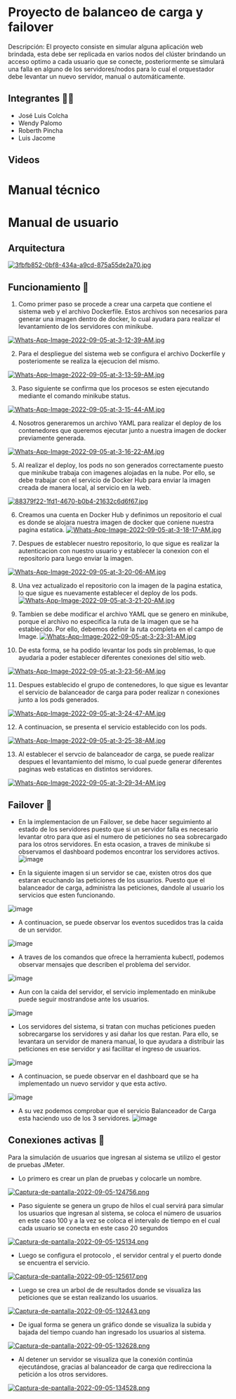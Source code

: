 # Proyecto de balanceo de carga y failover
Descripción: El proyecto consiste en simular alguna aplicación web brindada, esta debe ser replicada en varios nodos del clúster brindando un acceso optimo a cada
usuario que se conecte, posteriormente se simulará una falla en alguno de los servidores/nodos para lo cual el orquestador
debe levantar un nuevo servidor, manual o automáticamente.

## Integrantes :frowning_man:
- José Luis Colcha
- Wendy Palomo
- Roberth Pincha
- Luis Jacome

## Videos

# Manual técnico

# Manual de usuario


## Arquitectura

[![3fbfb852-0bf8-434a-a9cd-875a55de2a70.jpg](https://i.postimg.cc/wTF6r56c/3fbfb852-0bf8-434a-a9cd-875a55de2a70.jpg)](https://postimg.cc/rK0X0rRK)

## Funcionamiento 📌
1. Como primer paso se procede a crear una carpeta que contiene el sistema web y el archivo Dockerfile. Estos archivos son necesarios para generar una imagen dentro de docker, lo cual ayudara para realizar el levantamiento de los servidores con minikube.

[![Whats-App-Image-2022-09-05-at-3-12-39-AM.jpg](https://i.postimg.cc/xd68Zg7L/Whats-App-Image-2022-09-05-at-3-12-39-AM.jpg)](https://postimg.cc/QBWj9gjM)

2. Para el despliegue del sistema web se configura el archivo Dockerfile y posteriomente se realiza la ejecucion del mismo.

[![Whats-App-Image-2022-09-05-at-3-13-59-AM.jpg](https://i.postimg.cc/NjfxSGfV/Whats-App-Image-2022-09-05-at-3-13-59-AM.jpg)](https://postimg.cc/SJ38zh97)

3. Paso siguiente se confirma que los procesos se esten ejecutando mediante el comando minikube status.

[![Whats-App-Image-2022-09-05-at-3-15-44-AM.jpg](https://i.postimg.cc/jjN0wh0y/Whats-App-Image-2022-09-05-at-3-15-44-AM.jpg)](https://postimg.cc/qtkZWy77)

4. Nosotros generaremos un archivo YAML para realizar el deploy de los contenedores que queremos ejecutar junto a nuestra imagen de docker previamente generada.

[![Whats-App-Image-2022-09-05-at-3-16-22-AM.jpg](https://i.postimg.cc/8546GM5V/Whats-App-Image-2022-09-05-at-3-16-22-AM.jpg)](https://postimg.cc/VrS6BSn7)

5. Al realizar el deploy, los pods no son generados correctamente puesto que minikube trabaja con imagenes alojadas en la nube. Por ello, se debe trabajar con el servicio de Docker Hub para enviar la imagen creada de manera local, al servicio en la web.

[![88379f22-1fd1-4670-b0b4-21632c6d6f67.jpg](https://i.postimg.cc/j5xwdcLS/88379f22-1fd1-4670-b0b4-21632c6d6f67.jpg)](https://postimg.cc/sBLDTpYk)

6. Creamos una cuenta en Docker Hub y definimos un repositorio el cual es donde se alojara nuestra imagen de docker que coniene nuestra pagina estatica.
[![Whats-App-Image-2022-09-05-at-3-18-17-AM.jpg](https://i.postimg.cc/RFGxTVPR/Whats-App-Image-2022-09-05-at-3-18-17-AM.jpg)](https://postimg.cc/r0dHVc20)

7. Despues de establecer nuestro repositorio, lo que sigue es realizar la autenticacion con nuestro usuario y establecer la conexion con el repositorio para luego enviar la imagen.

[![Whats-App-Image-2022-09-05-at-3-20-06-AM.jpg](https://i.postimg.cc/QdLNCCv9/Whats-App-Image-2022-09-05-at-3-20-06-AM.jpg)](https://postimg.cc/svcC0jjs)

8. Una vez actualizado el repositorio con la imagen de la pagina estatica, lo que sigue es nuevamente establecer el deploy de los pods.
[![Whats-App-Image-2022-09-05-at-3-21-20-AM.jpg](https://i.postimg.cc/SKPm0KLx/Whats-App-Image-2022-09-05-at-3-21-20-AM.jpg)](https://postimg.cc/gw3C8mBC)

9. Tambien se debe modificar el archivo YAML que se genero en minikube, porque el archivo no especifica la ruta de la imagen que se ha establecido. Por ello, debemos definir la ruta completa en el campo de Image.
[![Whats-App-Image-2022-09-05-at-3-23-31-AM.jpg](https://i.postimg.cc/MHNP0vQg/Whats-App-Image-2022-09-05-at-3-23-31-AM.jpg)](https://postimg.cc/Mf0mqZtY)

10. De esta forma, se ha podido levantar los pods sin problemas, lo que ayudaria a poder establecer diferentes conexiones del sitio web. 

[![Whats-App-Image-2022-09-05-at-3-23-56-AM.jpg](https://i.postimg.cc/yNGLCDfx/Whats-App-Image-2022-09-05-at-3-23-56-AM.jpg)](https://postimg.cc/PLmWm5nn)

11. Despues establecido el grupo de contenedores, lo que sigue es levantar el servicio de balanceador de carga para poder realizar n conexiones junto a los pods generados.

[![Whats-App-Image-2022-09-05-at-3-24-47-AM.jpg](https://i.postimg.cc/GhMY5Zgh/Whats-App-Image-2022-09-05-at-3-24-47-AM.jpg)](https://postimg.cc/crnrK5NV)

12. A continuacion, se presenta el servicio establecido con los pods.

[![Whats-App-Image-2022-09-05-at-3-25-38-AM.jpg](https://i.postimg.cc/jq3S0tT9/Whats-App-Image-2022-09-05-at-3-25-38-AM.jpg)](https://postimg.cc/K4L2tXRr)

13. Al establecer el servcio de balanceador de carga, se puede realizar despues el levantamiento del mismo, lo cual puede generar diferentes paginas web estaticas en distintos servidores.

[![Whats-App-Image-2022-09-05-at-3-29-34-AM.jpg](https://i.postimg.cc/Ghc3ytQH/Whats-App-Image-2022-09-05-at-3-29-34-AM.jpg)](https://postimg.cc/0rBqg8hs)

## Failover  📌

* En la implementacion de un Failover, se debe hacer seguimiento al estado de los servidores puesto que si un servidor falla es necesario levantar otro para que asi el   numero de peticiones no sea sobrecargado para los otros servidores. En esta ocasion, a traves de minikube si observamos el dashboard podemos encontrar los servidores   activos.
![image](https://user-images.githubusercontent.com/58041699/188496714-397d6e8b-b954-43f2-97ac-fb3e02408078.png)

* En la siguiente imagen si un servidor se cae, existen otros dos que estaran ecuchando las peticiones de los usuarios. Puesto que el balanceador de carga, administra las peticiones, dandole al usuario los servicios que esten funcionando.

![image](https://user-images.githubusercontent.com/58041699/188496944-e760d7bd-d924-4619-87b3-d10ad0373edd.png)

* A continuacion, se puede observar los eventos sucedidos tras la caida de un servidor.

![image](https://user-images.githubusercontent.com/58041699/188497240-446917cc-edce-4e50-b881-29f39c72a284.png)

 * A traves de los comandos que ofrece la herramienta kubectl, podemos observar mensajes que describen el problema del servidor.

![image](https://user-images.githubusercontent.com/58041699/188497315-be5f2c1b-4b0c-4059-b66d-51192c51cf43.png)

* Aun con la caida del servidor, el servicio implementado en minikube puede seguir mostrandose ante los usuarios.

![image](https://user-images.githubusercontent.com/58041699/188497900-96deea7a-465e-42c3-b05b-f72be4adf636.png)

* Los servidores del sistema, si tratan con muchas peticiones pueden sobrecargarse los servidores y asi dañar los que restan. Para ello, se levantara un servidor de manera manual, lo que ayudara a distribuir las peticiones en ese servidor y asi facilitar el ingreso de usuarios.

![image](https://user-images.githubusercontent.com/58041699/188499473-830f4fcc-b3fa-4d60-ac15-85a44d98aa1f.png)

* A continuacion, se puede observar en el dashboard que se ha implementado un nuevo servidor y que esta activo.

![image](https://user-images.githubusercontent.com/58041699/188499610-fb933340-9f6d-4111-8075-7f84b24d2951.png)

* A su vez podemos comprobar que el servicio Balanceador de Carga esta haciendo uso de los 3 servidores.
![image](https://user-images.githubusercontent.com/58041699/188499764-4090576d-3103-4008-b135-3b84c3103faf.png)

## Conexiones activas  📌
Para la simulación de usuarios que ingresan al sistema se utilizo el gestor de pruebas JMeter.
* Lo primero es crear un plan de pruebas y colocarle un nombre.

[![Captura-de-pantalla-2022-09-05-124756.png](https://i.postimg.cc/MKnNYx7V/Captura-de-pantalla-2022-09-05-124756.png)](https://postimg.cc/4mTWJDFx)

* Paso siguiente se genera un grupo de hilos el cual servirá para simular los usuarios que ingresan al sistema, se coloca el número de usuarios en este caso 100 y a la vez se coloca el intervalo de tiempo en el cual cada usuario se conecta en este caso 20 segundos

[![Captura-de-pantalla-2022-09-05-125134.png](https://i.postimg.cc/x8rFdNZR/Captura-de-pantalla-2022-09-05-125134.png)](https://postimg.cc/0MfCWjPM)

* Luego se configura el protocolo , el servidor central y el puerto donde se encuentra el servicio. 

[![Captura-de-pantalla-2022-09-05-125617.png](https://i.postimg.cc/Y2fJSbpL/Captura-de-pantalla-2022-09-05-125617.png)](https://postimg.cc/bdr6C0Sq)

* Luego se crea un arbol de de resultados donde se visualiza las peticiones que se estan realizando los usuarios.

[![Captura-de-pantalla-2022-09-05-132443.png](https://i.postimg.cc/13PZ9XVP/Captura-de-pantalla-2022-09-05-132443.png)](https://postimg.cc/jL81cshk)

* De igual forma se genera un gráfico donde se visualiza la subida y bajada del tiempo cuando han ingresado los usuarios al sistema.

[![Captura-de-pantalla-2022-09-05-132628.png](https://i.postimg.cc/7Z6bxK2q/Captura-de-pantalla-2022-09-05-132628.png)](https://postimg.cc/SJBmd7dP)

* Al detener un servidor se visualiza que la conexión continúa ejecutándose, gracias al balanceador de carga que redirecciona la petición a los otros servidores.

[![Captura-de-pantalla-2022-09-05-134528.png](https://i.postimg.cc/nzT6cG7t/Captura-de-pantalla-2022-09-05-134528.png)](https://postimg.cc/fttH8XBH)








